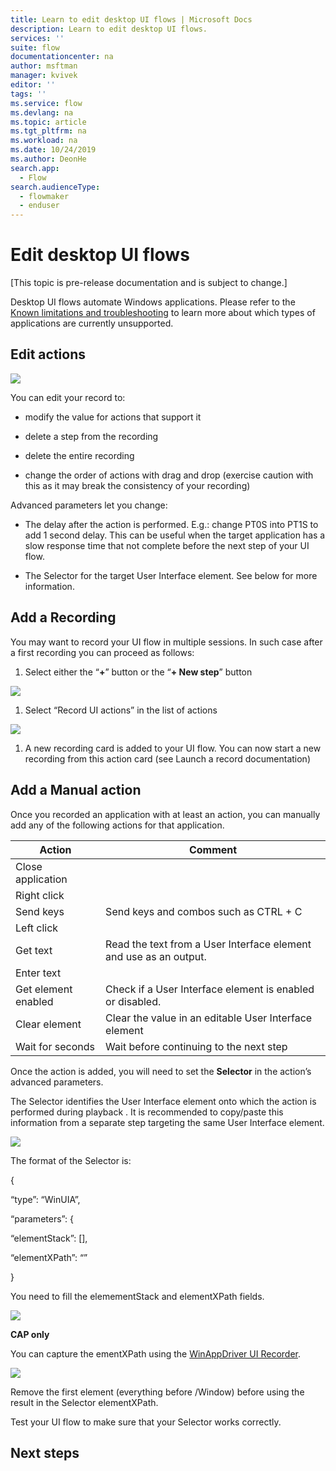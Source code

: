 ```yaml
---
title: Learn to edit desktop UI flows | Microsoft Docs
description: Learn to edit desktop UI flows.
services: ''
suite: flow
documentationcenter: na
author: msftman
manager: kvivek
editor: ''
tags: ''
ms.service: flow
ms.devlang: na
ms.topic: article
ms.tgt_pltfrm: na
ms.workload: na
ms.date: 10/24/2019
ms.author: DeonHe
search.app: 
  - Flow
search.audienceType: 
  - flowmaker
  - enduser
---
```


# Edit desktop UI flows

[This topic is pre-release documentation and is subject to change.]

Desktop UI flows automate Windows applications. Please refer to the [Known
limitations and troubleshooting](#_Desktop_recording_&) to learn more about
which types of applications are currently unsupported.

## Edit actions

![](../media/edit-desktop/6cf654d01545940eeae6053d9e5c5430.png)

You can edit your record to:

-   modify the value for actions that support it

-   delete a step from the recording

-   delete the entire recording

-   change the order of actions with drag and drop (exercise caution with this
    as it may break the consistency of your recording)

Advanced parameters let you change:

-   The delay after the action is performed. E.g.: change PT0S into PT1S to add
    1 second delay. This can be useful when the target application has a slow
    response time that not complete before the next step of your UI flow.

-   The Selector for the target User Interface element. See below for more
    information.

## Add a Recording

You may want to record your UI flow in multiple sessions. In such case after a
first recording you can proceed as follows:

1.  Select either the “**+**” button or the “**+ New step**” button

![](../media/edit-desktop/aeb6ce473d308fd671f3e9499a611bd5.png)

1.  Select “Record UI actions” in the list of actions

![](../media/edit-desktop/ba0fb033b555ce5b4690ca5d00668c4e.png)

1.  A new recording card is added to your UI flow. You can now start a new
    recording from this action card (see Launch a record documentation)

## Add a Manual action

Once you recorded an application with at least an action, you can manually add
any of the following actions for that application.

| **Action**          | **Comment**                                                       |
|---------------------|-------------------------------------------------------------------|
| Close application   |                                                                   |
| Right click         |                                                                   |
| Send keys           | Send keys and combos such as CTRL + C                             |
| Left click          |                                                                   |
| Get text            | Read the text from a User Interface element and use as an output. |
| Enter text          |                                                                   |
| Get element enabled | Check if a User Interface element is enabled or disabled.         |
| Clear element       | Clear the value in an editable User Interface element             |
| Wait for seconds    | Wait before continuing to the next step                           |

Once the action is added, you will need to set the **Selector** in the action’s
advanced parameters.

The Selector identifies the User Interface element onto which the action is
performed during playback . It is recommended to copy/paste this information
from a separate step targeting the same User Interface element.

![](../media/edit-desktop/c31b48dd5877db03d809c748a43a98ed.png)

The format of the Selector is:

{

“type”: “WinUIA”,

“parameters”: {

“elementStack”: [],

“elementXPath”: “”

}

You need to fill the elemementStack and elementXPath fields.

![](../media/edit-desktop/e32e0480692a0983f77715086cb4ccf0.png)

**CAP only**

You can capture the ementXPath using the [WinAppDriver UI
Recorder](https://blogs.windows.com/windowsdeveloper/2018/06/20/introducing-winappdriver-ui-recorder/).

![](../media/edit-desktop/5f48fb9d63229653996093db3174ca57.png)

Remove the first element (everything before /Window) before using the result in
the Selector elementXPath.

Test your UI flow to make sure that your Selector works correctly.

## Next steps

